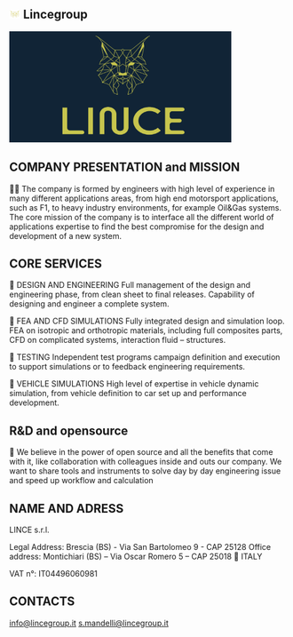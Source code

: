 ## <img src="https://github.com/Lincegroup/.github/blob/main/profile/LOGO%20SOLO%20DISEGNO%20GIALLO.png" width="20" height="15"/> Lincegroup 
<img src="https://github.com/Lincegroup/.github/blob/main/profile/DESKTOP%20.png" width="400" height="200" />

COMPANY PRESENTATION and MISSION  
---------------
🙋‍♀️ The company is formed by engineers with high level of experience in many different applications areas, from high end motorsport applications, such as F1, to heavy industry environments, for example Oil&Gas systems. 
The core mission of the company is to interface all the different world of applications expertise to find the best compromise for the design and development of a new system.


CORE SERVICES
---------------
🔵 DESIGN AND ENGINEERING
Full management of the design and engineering phase, from clean sheet to final releases. Capability of designing and engineer a complete system.

🔵 FEA AND CFD SIMULATIONS
Fully integrated design and simulation loop. FEA on isotropic and orthotropic materials, including full composites parts, CFD on complicated systems, interaction fluid – structures.

🔵 TESTING 
Independent test programs campaign definition and execution to support simulations or to feedback engineering requirements.

🔵 VEHICLE SIMULATIONS
High level of expertise in vehicle dynamic simulation, from vehicle definition to car set up and performance development.

R&D and opensource 
---------------

📖 We believe in the power of open source and all the benefits that come with it, like collaboration with colleagues inside and outs our company. We want to share tools and instruments to solve day by day engineering issue
and speed up workflow and calculation      

NAME AND ADRESS 
---------------
LINCE s.r.l.

Legal Address: Brescia (BS) - Via San Bartolomeo 9 - CAP 25128
Office address: Montichiari (BS) – Via Oscar Romero 5 – CAP 25018
🍕 ITALY

VAT n°: IT04496060981

CONTACTS 
---------------
info@lincegroup.it
s.mandelli@lincegroup.it
